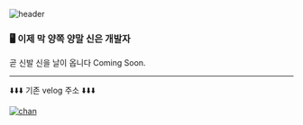 ![header](https://capsule-render.vercel.app/api?type=waving&color=00cec9&text=Welcome!&height=200&&animation=fadeIn&fontAlign=70&&desc=from.front-chan&&descAlign=43&&descAlignY=56)

### 🖥 이제 막 양쪽 양말 신은 개발자

곧 신발 신을 날이 옵니다 Coming Soon.

---

⬇️⬇️⬇️ 기존 velog 주소 ⬇️⬇️⬇️

[![chan](https://img.shields.io/badge/chan-0D918F.svg?&style=flat&for-the-badge&logo=javascript&logoColor=black)](https://velog.io/@channn02)

<!--
<img alt="Html" src ="https://img.shields.io/badge/내용-배경색상6자리.svg?&style=for-the-badge&logo=icon이름&logoColor=로고색상"/>

<img alt="Html" src ="https://img.shields.io/badge/adidas-40AEF0.svg?&style=for-the-badge&logo=adidas&logoColor=black"/> -->

